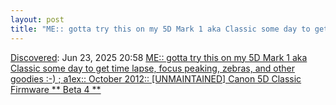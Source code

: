 ```yaml
---
layout: post
title: "ME:: gotta try this on my 5D Mark 1 aka Classic some day to get time lapse, focus peaking, zebras, and other goodies :-) ; a1ex:: October 2012:: &lsqb;UNMAINTAINED&rsqb; Canon 5D Classic Firmware  ** Beta 4 **"
---
```

[Discovered](http://rolandtanglao.com/2020/07/29/p1-blogthis-checkvist-list-links-to-blog/): Jun 23, 2025 20:58 [ME:: gotta try this on my 5D Mark 1 aka Classic some day to get time lapse, focus peaking, zebras, and other goodies :-) ; a1ex:: October 2012:: &lsqb;UNMAINTAINED&rsqb; Canon 5D Classic Firmware  ** Beta 4 **](https://www.magiclantern.fm/forum/index.php?topic=1010.0)
